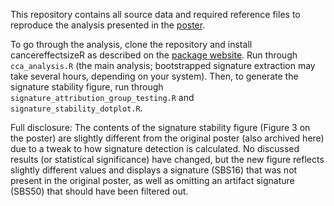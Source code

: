 This repository contains all source data and required reference files to reproduce the analysis presented in the [poster](<Mandell CHOL YCC 2024 poster.pdf>).

To go through the analysis, clone the repository and install cancereffectsizeR as described on the [package website](https://townsend-lab-yale.github.io/cancereffectsizeR/index.html). Run through `cca_analysis.R` (the main analysis; bootstrapped signature extraction may take several hours, depending on your system). Then, to generate the signature stability figure, run through `signature_attribution_group_testing.R` and `signature_stability_dotplot.R`.

Full disclosure: The contents of the signature stability figure (Figure 3 on the poster) are slightly different from the original poster (also archived here) due to a tweak to how signature detection is calculated. No discussed results (or statistical significance) have changed, but the new figure reflects slightly different values and displays a signature (SBS16) that was not present in the original poster, as well as omitting an artifact signature (SBS50) that should have been filtered out.
